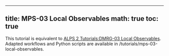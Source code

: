 
---
title: MPS-03 Local Observables
math: true
toc: true
---

This tutorial is equivalent to [ALPS 2 Tutorials:DMRG-03 Local Observables](../../dmrg/dmrg03). Adapted workflows and Python scripts are available in /tutorials/mps-03-local-observables.

